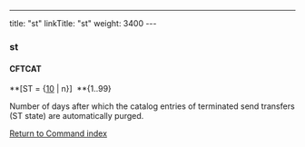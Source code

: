 ---
title: "st"
linkTitle: "st"
weight: 3400
--- <span id="st"></span>

### st

#### CFTCAT

**[ST = {<u>10</u> &#124; n}]  **{1..99}

Number of days after which the catalog entries of terminated send transfers
(ST state) are automatically purged.

[Return to Command index](../../)

